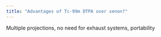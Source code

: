 ```yaml
---
title: "Advantages of Tc-99m DTPA over xenon?"
---
```

Multiple projections, no need for exhaust systems, portability

